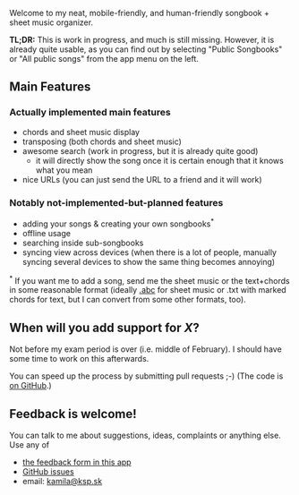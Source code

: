 Welcome to my neat, mobile-friendly, and human-friendly songbook + sheet music organizer.

**TL;DR:** This is work in progress, and much is still missing. However, it is already quite usable, as you can find out by selecting "Public Songbooks" or "All public songs" from the app menu on the left.

Main Features
-------------

### Actually implemented main features

- chords and sheet music display
- transposing (both chords and sheet music)
- awesome search (work in progress, but it is already quite good)
  - it will directly show the song once it is certain enough that it knows what you mean
- nice URLs (you can just send the URL to a friend and it will work)

### Notably not-implemented-but-planned features

- adding your songs & creating your own songbooks<sup>*</sup>
- offline usage
- searching inside sub-songbooks
- syncing view across devices (when there is a lot of people, manually syncing several devices to show the same thing becomes annoying)

<sup>*</sup> If you want me to add a song, send me the sheet music or the text+chords in some reasonable format (ideally [.abc](http://abcnotation.com/) for sheet music or .txt with marked chords for text, but I can convert from some other formats, too).

When will you add support for *X*?
----------------------------------

Not before my exam period is over (i.e. middle of February). I should have some time to work on this afterwards.

You can speed up the process by submitting pull requests ;-) (The code is [on GitHub](https://github.com/AnotherKamila/songbook-web).)

Feedback is welcome!
--------------------

You can talk to me about suggestions, ideas, complaints or anything else. Use any of

- [the feedback form in this app](#/feedback)
- [GitHub issues](https://github.com/AnotherKamila/songbook-web/issues)
- email: [kamila@ksp.sk](mailto:kamila@ksp.sk)
